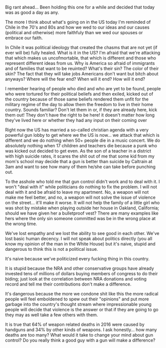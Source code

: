 Big rant ahead... Been holding this one for a while and decided that today was as good a day as any.

The more I think about what's going on in the US today I'm reminded of Chile in the 70's and 80s and how we wed to our ideas and our causes (political and otherwise) more faithfuly than we wed our spouses or embrace our faith.

In Chile it was political ideology that created the chasms that are not yet (if ever will be) fully healed. What is it in the US? I'm afraid that we're attacking that which makes us uncofmortable, that which is different and those who represent different ideas from us. Why is America so afraid of immigrants and of families that want to be reuinted? What's their sin? The color of their skin? The fact that they will take jobs Americans don't want but bitch about anyways? Where will the fear end? When will it end? How will it end?

I remember hearing of people who died and who are yet to be found, people who were tortured for their political beliefs and then exiled, kicked out of the country because of those same beliefs rendered them unfit for the military regime of the day to allow them the freedom to live in their home country. Sounds familiar? Don't let them in or, if they are already here, kick them out! They don't have the right to be here! it doesn't matter how long they've lived here or whether they had any input on their coming over

Right now the US has married a so-called christian agenda with a very powerful gun lobby to get where we the US is now... we attack that which is different and we do nothing when 50+ people die in a music concert. We do absolutely nothing when 17 children and teachers die because a punk who was kicked out decided to get even. As the son of a teacher in a district with high suicide rates, it scares the shit out of me that some kid from my mom's school may decide that a gun is better than suicide by Caltrain at 3am and want to see how many of them he/she can take before punching out.

To the asshole who told me that gun control didn't work and to deal with it. I won't "deal with it" while politicians do nothing to fix the problem. I will not deal with it and be afraid to leave my apartment. No, a weapon will not make me feel better, and no, a weapon will not solve the issue of violence on the street... it'll make it worse. It will not help the family of a little girl who was shot by mistake when playing outside her house in Oakland, California; should we have given her a bulletproof vest? There are many examples like hers where the only sin someone committed was be in the wrong place at the wrong time.

We've lost empathy and we lost the ability to see good in each other. We've lost basic human decency. I will not speak about politics directly (you all know my opinion of the man in the White House) but it's naive, stupid and dangerous to think this is not a political issue.

It's naive because we've politicized every fucking thing in this country.

It is stupid because the NRA and other conservative groups have already invested tens of millions of dollars buying members of congress to do their biding; just look at the correlation between NRA donations and voting record and tell me their contributions don't make a difference.

It's dangerous because the more we condone shit like this the more radical people will feel emboldened to spew out their "opinions" and put more garbage into the country's thought stream where impressionable young people will decide that violence is the answer or that if they are going to go they may as well take a few others with them.

It is true that 64% of weapon related deaths in 2016 were caused by handguns and 34% by other kinds of weapons. I ask honestly... how many deaths are too many? What would it take to change your mind about gun control? Do you really think a good guy with a gun will make a difference?
